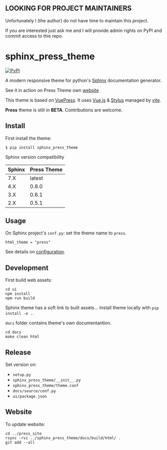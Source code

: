 ## LOOKING FOR PROJECT MAINTAINERS

Unfortunately I (the author) do not have time to maintain this project.

If you are interested just ask me and I will provide admin rights on PyPI and commit access to this repo.

# sphinx_press_theme


[![PyPI](https://img.shields.io/pypi/v/sphinx_press_theme.svg)](https://pypi.python.org/pypi/sphinx_press_theme)


A modern responsive theme for python's [Sphinx](http://www.sphinx-doc.org) documentation generator.

See it in action on Press Theme own [website](https://schettino72.github.io/sphinx_press_site/)


This theme is based on [VuePress](https://vuepress.vuejs.org/).
It uses [Vue.js](https://vuejs.org/) & [Stylus](http://stylus-lang.com/) managed by
[vite](http://vitejs.dev/).



**Press** theme is still in **BETA**.
Contributions are welcome.

## Install

First install the theme:

```
$ pip install sphinx_press_theme
```

Sphinx version compatibility

|Sphinx |Press Theme|
|-------|-----------|
|7.X    | latest    |
|4.X    | 0.8.0     |
|3.X    | 0.6.1     |
|2.X    | 0.5.1     |


## Usage

On Sphinx project's ``conf.py``: set the theme name to ``press``.

```
html_theme = "press"
```

See details on [configuration](https://schettino72.github.io/sphinx_press_site/configuration.html).


## Development

First build web assets:

```
cd ui
npm install
npm run build
```

Sphinx theme has a soft link to built assets...
Install theme locally with `pip install -e .`.

`docs` folder contains theme's own documentantion.

```
cd docs
make clean html
```

## Release

Set version on:

- `setup.py`
- `sphinx_press_theme/__init__.py`
- `sphinx_press_theme/theme.conf`
- `docs/source/conf.py`
- `ui/package.json`


## Website

To update website:

```
cd ../press_site
rsync -rvi ../sphinx_press_theme/docs/build/html/ .
git add --all
```
